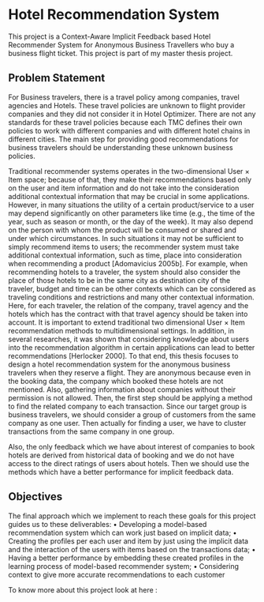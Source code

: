 # Hotel Recommendation System
This project is a Context-Aware Implicit Feedback based Hotel Recommender System for Anonymous Business Travellers who buy a business flight ticket. This project is part of my master thesis project.

## Problem Statement
For Business travelers, there is a travel policy among companies, travel agencies and Hotels. These travel policies are unknown to flight provider companies and they did not consider it in Hotel Optimizer. There are not any standards for these travel policies because each TMC defines their own policies to work with different companies and with different hotel chains in different cities. The main step for providing good recommendations for business travelers should be understanding these unknown business policies. 

Traditional recommender systems operates in the two-dimensional User × Item space; because of that, they make their recommendations based only on the
user and item information and do not take into the consideration additional contextual information that may be crucial in some applications. However, in many situations the utility of a certain product/service to a user may depend significantly on other parameters like time (e.g., the time of the year, such as season or month, or the day of the week). It may also depend on the person with whom the product will be consumed or shared and under which circumstances. In such situations it may not be sufficient to simply recommend items to users; the recommender system must take additional contextual information, such as time, place into consideration when recommending a product [Adomavicius 2005b]. For example, when recommending hotels to a traveler, the system should also consider the place of those hotels to be in the same city as destination city of the traveler, budget and time can be other contexts which can be considered as traveling conditions and restrictions and many other contextual information. Here, for each traveler, the relation of the company, travel agency and the hotels which has the contract with that travel agency should be taken into account. It is important to extend traditional two dimensional User × Item recommendation methods to multidimensional settings. In addition, in several researches, it was shown that considering knowledge about users into the recommendation algorithm in certain applications can lead to better recommendations [Herlocker 2000]. To that end, this thesis focuses to design a hotel recommendation system for the anonymous business travelers when they reserve a flight. They are anonymous because even in the booking data, the company which booked these hotels are not mentioned. Also, gathering information about companies without their permission is not allowed. Then, the first step should be applying a method to find the related company to each transaction. Since our target group is business travelers, we should consider a group of customers from the same company as one user. Then actually for finding a user, we have to cluster transactions from the same company in one group.

Also, the only feedback which we have about interest of companies to book hotels are derived from historical data of booking and we do not have access to the direct ratings of users about hotels. Then we should use the methods which have a better performance for implicit feedback data.


## Objectives
The final approach which we implement to reach these goals for this project guides us to these deliverables:
  • Developing a model-based recommendation system which can work just based on implicit data;
  • Creating the profiles per each user and item by just using the implicit data and the interaction of the users with items based on the transactions data;
  • Having a better performance by embedding these created profiles in the learning process of model-based recommender system;
  • Considering context to give more accurate recommendations to each customer

To know more about this project look at here : 
